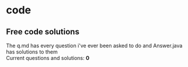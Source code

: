 # code
## Free code solutions
The q.md has every question i've ever been asked to do and Answer.java has solutions to them  
Current questions and solutions: **0**

